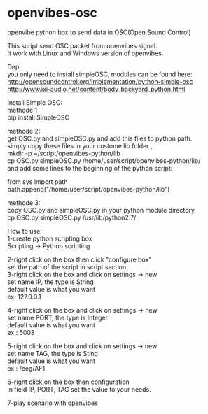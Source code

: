 openvibes-osc
=============

openvibe python box to send data in OSC(Open Sound Control)

This script send OSC packet from openvibes signal.                                                                                             
It work with Linux and Windows version of openvibes.                                                                                           
                                                                                                                                               
Dep:                                                                                                                                           
you only need to install simpleOSC, modules can be found here:                                                                                 
 http://opensoundcontrol.org/implementation/python-simple-osc                                                                                  
 http://www.ixi-audio.net/content/body_backyard_python.html                                                                                    
                                                                                                                                               
Install Simple OSC:                                                                                                                            
methode 1                                                                                                                                      
 pip install SimpleOSC                                                                                                                         
                                                                                                                                               
methode 2:                                                                                                                                     
 get OSC.py and simpleOSC.py and add this files to python path.                                                                                
 simply copy these files in your custome lib folder ,                                                                                          
 mkdir -p ~/script/openvibes-python/lib                                                                                                        
 cp OSC.py simpleOSC.py /home/user/script/openvibes-python/lib/                                                                                
 and add some lines to the beginning of the python script:                                                                                     
                                                                                                                                               
 from sys import path                                                                                                                          
 path.append("/home/user/script/openvibes-python/lib")                                                                                         
                                                                                                                                               
methode 3:                                                                                                                                     
 copy OSC.py and simpleOSC.py in your python module directory                                                                                  
 cp OSC.py simpleOSC.py /usr/lib/python2.7/                                                                                                    
                                                                                                                                               
How to use:                                                                                                                                    
 1-create python scripting box                                                                                                                 
   Scripting -> Python scripting                                                                                                               
                                                                                                                                               
 2-right click on the box then click "configure box"                                                                                           
   set the path of the script in script section                                                                                                
                                                                                                                           3-right click on the box and click on settings -> new                                                                                         
   set name IP, the type is String                                                                                                             
   default value is what you want                                                                                                              
   ex: 127.0.0.1                                                                                                                               
                                                                                                                                               
 4-right click on the box and click on settings -> new                                                                                         
   set name PORT, the type is Integer                                                                                                          
   default value is what you want                                                                                                              
   ex : 5003                                                                                                                                   
                                                                                                                                               
 5-right click on the box and click on settings -> new                                                                                         
   set name TAG, the type is Sting                                                                                                             
   default value is what you want                                                                                                              
   ex : /eeg/AF1                                                                                                                               
                                                                                                                                               
 6-right click on the box then configuration                                                                                                   
   in field IP, PORT, TAG set the value to your needs.                                                                                         
                                                                                                                                               
 7-play scenario with openvibes                                                                                                                
